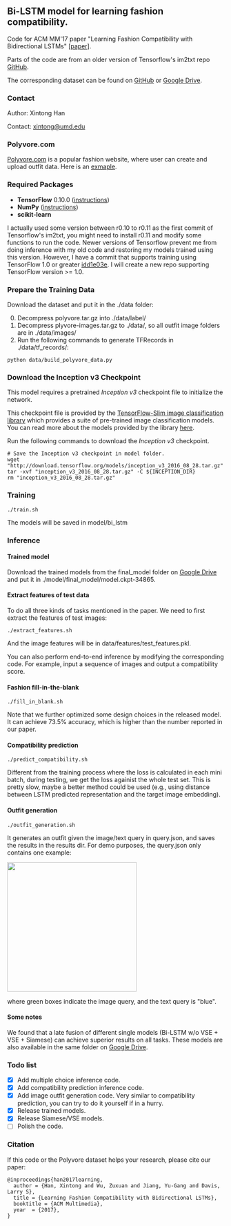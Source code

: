 ## Bi-LSTM model for learning fashion compatibility. 
Code for ACM MM'17 paper "Learning Fashion Compatibility with Bidirectional LSTMs" [[paper]](https://arxiv.org/pdf/1707.05691.pdf).

Parts of the code are from an older version of Tensorflow's im2txt repo [GitHub](https://github.com/tensorflow/models/blob/master/research/im2txt).


The corresponding dataset can be found on [GitHub](https://github.com/xthan/polyvore-dataset) or [Google Drive](https://drive.google.com/drive/folders/0B4Eo9mft9jwoVDNEWlhEbUNUSE0).

### Contact
Author: Xintong Han

Contact: xintong@umd.edu

### Polyvore.com

[Polyvore.com](https://www.polyvore.com/outfits/search.sets?date=day&item_count.from=4&item_count.to=10) is a popular fashion website, where user can create and upload outfit data. Here is an [exmaple](https://www.polyvore.com/striped_blazer/set?id=227166819).

### Required Packages

* **TensorFlow** 0.10.0 ([instructions](https://www.tensorflow.org/install/))
* **NumPy** ([instructions](http://www.scipy.org/install.html))
* **scikit-learn**

I actually used some version between r0.10 to r0.11 as the first commit of Tensorflow's im2txt, you might need to install r0.11 and modify some functions to run the code. Newer versions of Tensorflow prevent me from doing inference with my old code and restoring my models trained using this version. However, I have a commit that supports training using TensorFlow 1.0 or greater [idd1e03e](https://github.com/xthan/polyvore/tree/dd1e03e27fab12ef0051dd2a8ba7a61caaded499). I will create a new repo supporting TensorFlow version >= 1.0.


### Prepare the Training Data
Download the dataset and put it in the ./data folder:

0. Decompress polyvore.tar.gz into ./data/label/
1. Decompress plyvore-images.tar.gz to ./data/, so all outfit image folders are in ./data/images/
2. Run the following commands to generate TFRecords in ./data/tf_records/:
```
python data/build_polyvore_data.py
```

### Download the Inception v3 Checkpoint

This model requires a pretrained *Inception v3* checkpoint file to initialize the network.


This checkpoint file is provided by the
[TensorFlow-Slim image classification library](https://github.com/tensorflow/models/tree/master/research/slim#tensorflow-slim-image-classification-library)
which provides a suite of pre-trained image classification models. You can read
more about the models provided by the library
[here](https://github.com/tensorflow/models/tree/master/research/slim#pre-trained-models).

Run the following commands to download the *Inception v3* checkpoint.

```shell
# Save the Inception v3 checkpoint in model folder.
wget "http://download.tensorflow.org/models/inception_v3_2016_08_28.tar.gz"
tar -xvf "inception_v3_2016_08_28.tar.gz" -C ${INCEPTION_DIR}
rm "inception_v3_2016_08_28.tar.gz"
```
### Training
```shell
./train.sh
```
The models will be saved in model/bi_lstm

### Inference

#### Trained model
Download the trained models from the final_model folder on [Google Drive](https://drive.google.com/drive/folders/0B4Eo9mft9jwoVDNEWlhEbUNUSE0) and put it in ./model/final_model/model.ckpt-34865.

#### Extract features of test data
To do all three kinds of tasks mentioned in the paper. We need to first extract the features of test images:
```
./extract_features.sh
```
And the image features will be in data/features/test_features.pkl.

You can also perform end-to-end inference by modifying the corresponding code. For example, input a sequence of images and output a compatibility score. 

#### Fashion fill-in-the-blank
```
./fill_in_blank.sh
```
Note that we further optimized some design choices in the released model. It can achieve 73.5% accuracy, which is higher than the number reported in our paper.

#### Compatibility prediction
```
./predict_compatibility.sh
```
Different from the training process where the loss is calculated in each mini batch, during testing, we get the loss againist the whole test set. This is pretty slow, maybe a better method could be used (e.g., using distance between LSTM predicted representation and the target image embedding).


#### Outfit generation
```
./outfit_generation.sh
```

It generates an outfit given the image/text query in query.json, and saves the results in the results dir. For demo purposes, the query.json only contains one example:

<img src="https://github.com/xthan/polyvore/raw/master/results/outfit.png" height="300">

where green boxes indicate the image query, and the text query is "blue".


#### Some notes
We found that a late fusion of different single models (Bi-LSTM w/o VSE + VSE + Siamese) can achieve superior results on all tasks. These models are also available in the same folder on  [Google Drive](https://drive.google.com/drive/folders/0B4Eo9mft9jwoVDNEWlhEbUNUSE0).

### Todo list
- [x] Add multiple choice inference code.
- [x] Add compatibility prediction inference code.
- [x] Add image outfit generation code. Very similar to compatibility prediction, you can try to do it yourself if in a hurry.
- [x] Release trained models.
- [x] Release Siamese/VSE models.
- [ ] Polish the code.

### Citation

If this code or the Polyvore dataset helps your research, please cite our paper:

    @inproceedings{han2017learning,
      author = {Han, Xintong and Wu, Zuxuan and Jiang, Yu-Gang and Davis, Larry S},
      title = {Learning Fashion Compatibility with Bidirectional LSTMs},
      booktitle = {ACM Multimedia},
      year  = {2017},
    }
